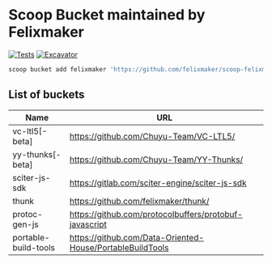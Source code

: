 # Scoop Bucket maintained by Felixmaker 

[![Tests](https://github.com/felixmaker/scoop-felixmaker/actions/workflows/ci.yml/badge.svg)](https://github.com/felixmaker/scoop-felixmaker/actions/workflows/ci.yml) [![Excavator](https://github.com/felixmaker/scoop-felixmaker/actions/workflows/excavator.yml/badge.svg)](https://github.com/felixmaker/scoop-felixmaker/actions/workflows/excavator.yml)

```ps1
scoop bucket add felixmaker 'https://github.com/felixmaker/scoop-felixmaker'
```

## List of buckets

| Name                 | URL                                                       |
|----------------------|-----------------------------------------------------------|
| vc-ltl5[-beta]       | https://github.com/Chuyu-Team/VC-LTL5/                    |
| yy-thunks[-beta]     | https://github.com/Chuyu-Team/YY-Thunks/                  |
| sciter-js-sdk        | https://gitlab.com/sciter-engine/sciter-js-sdk            |
| thunk                | https://github.com/felixmaker/thunk/                      |
| protoc-gen-js        | https://github.com/protocolbuffers/protobuf-javascript    |
| portable-build-tools | https://github.com/Data-Oriented-House/PortableBuildTools |
